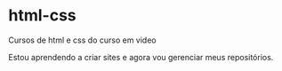 # html-css
 Cursos de html e css do curso em video

Estou aprendendo a criar sites e agora vou gerenciar meus repositórios.